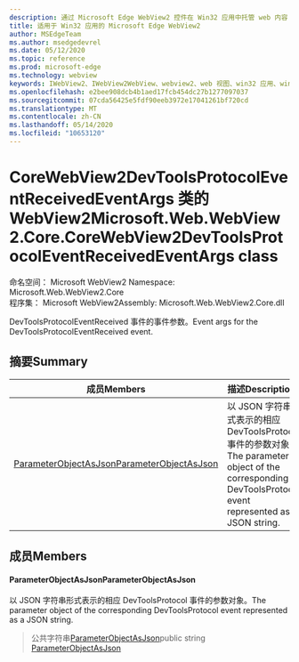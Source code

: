 ```yaml
---
description: 通过 Microsoft Edge WebView2 控件在 Win32 应用中托管 web 内容
title: 适用于 Win32 应用的 Microsoft Edge WebView2
author: MSEdgeTeam
ms.author: msedgedevrel
ms.date: 05/12/2020
ms.topic: reference
ms.prod: microsoft-edge
ms.technology: webview
keywords: IWebView2、IWebView2WebView、webview2、web 视图、win32 应用、win32、edge、ICoreWebView2、ICoreWebView2Controller、浏览器控件、边缘 html
ms.openlocfilehash: e2bee908dcb4b1aed17fcb454dc27b1277097037
ms.sourcegitcommit: 07cda56425e5fdf90eeb3972e17041261bf720cd
ms.translationtype: MT
ms.contentlocale: zh-CN
ms.lasthandoff: 05/14/2020
ms.locfileid: "10653120"
---
```

# <span data-ttu-id="6e3b8-104">CoreWebView2DevToolsProtocolEventReceivedEventArgs 类的 WebView2</span><span class="sxs-lookup"><span data-stu-id="6e3b8-104">Microsoft.Web.WebView2.Core.CoreWebView2DevToolsProtocolEventReceivedEventArgs class</span></span> 

<span data-ttu-id="6e3b8-105">命名空间： Microsoft WebView2 </span><span class="sxs-lookup"><span data-stu-id="6e3b8-105">Namespace: Microsoft.Web.WebView2.Core</span></span>\
<span data-ttu-id="6e3b8-106">程序集： Microsoft WebView2</span><span class="sxs-lookup"><span data-stu-id="6e3b8-106">Assembly: Microsoft.Web.WebView2.Core.dll</span></span>

<span data-ttu-id="6e3b8-107">DevToolsProtocolEventReceived 事件的事件参数。</span><span class="sxs-lookup"><span data-stu-id="6e3b8-107">Event args for the DevToolsProtocolEventReceived event.</span></span>

## <span data-ttu-id="6e3b8-108">摘要</span><span class="sxs-lookup"><span data-stu-id="6e3b8-108">Summary</span></span>

 <span data-ttu-id="6e3b8-109">成员</span><span class="sxs-lookup"><span data-stu-id="6e3b8-109">Members</span></span>                        | <span data-ttu-id="6e3b8-110">描述</span><span class="sxs-lookup"><span data-stu-id="6e3b8-110">Descriptions</span></span>
--------------------------------|---------------------------------------------
[<span data-ttu-id="6e3b8-111">ParameterObjectAsJson</span><span class="sxs-lookup"><span data-stu-id="6e3b8-111">ParameterObjectAsJson</span></span>](#parameterobjectasjson) | <span data-ttu-id="6e3b8-112">以 JSON 字符串形式表示的相应 DevToolsProtocol 事件的参数对象。</span><span class="sxs-lookup"><span data-stu-id="6e3b8-112">The parameter object of the corresponding DevToolsProtocol event represented as a JSON string.</span></span>

## <span data-ttu-id="6e3b8-113">成员</span><span class="sxs-lookup"><span data-stu-id="6e3b8-113">Members</span></span>

#### <span data-ttu-id="6e3b8-114">ParameterObjectAsJson</span><span class="sxs-lookup"><span data-stu-id="6e3b8-114">ParameterObjectAsJson</span></span> 

<span data-ttu-id="6e3b8-115">以 JSON 字符串形式表示的相应 DevToolsProtocol 事件的参数对象。</span><span class="sxs-lookup"><span data-stu-id="6e3b8-115">The parameter object of the corresponding DevToolsProtocol event represented as a JSON string.</span></span>

> <span data-ttu-id="6e3b8-116">公共字符串[ParameterObjectAsJson](#parameterobjectasjson)</span><span class="sxs-lookup"><span data-stu-id="6e3b8-116">public string [ParameterObjectAsJson](#parameterobjectasjson)</span></span>

